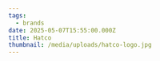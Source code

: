 ```yaml
---
tags:
  - brands
date: 2025-05-07T15:55:00.000Z
title: Hatco
thumbnail: /media/uploads/hatco-logo.jpg
---
```

